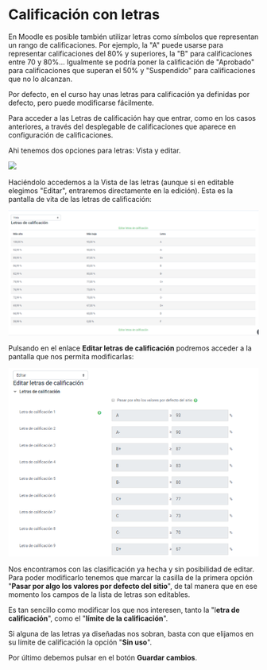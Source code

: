 # Calificación con letras

En Moodle es posible también utilizar letras como símbolos que representan un rango de calificaciones. Por ejemplo, la "A" puede usarse para representar calificaciones del 80% y superiores, la "B" para calificaciones entre 70 y 80%... Igualmente se podría poner la calificación de "Aprobado" para calificaciones que superan el 50% y "Suspendido" para calificaciones que no lo alcanzan.

Por defecto, en el curso hay unas letras para calificación ya definidas por defecto, pero puede modificarse fácilmente.

Para acceder a las Letras de calificación hay que entrar, como en los casos anteriores, a través del desplegable de calificaciones que aparece en configuración de calificaciones.

Ahi tenemos dos opciones para letras: Vista y editar.

![](/assets/Selección_322.png)

Haciéndolo accedemos a la Vista de las letras \(aunque si en editable elegimos "Editar", entraremos directamente en la edición\). Esta es la pantalla de vita de las letras de calificación:

![](/assets/letras.png)

Pulsando en el enlace **Editar letras de calificación** podremos acceder a la pantalla que nos permita modificarlas:

![](/assets/editarLetras.png)

Nos encontramos con las clasificación ya hecha y sin posibilidad de editar. Para poder modificarlo tenemos que marcar la casilla de la primera opción "**Pasar por algo los valores por defecto del sitio**", de tal manera que en ese momento los campos de la lista de letras son editables.

Es tan sencillo como modificar los que nos interesen, tanto la "l**etra de calificación**", como el "**límite de la calificación**".

Si alguna de las letras ya diseñadas nos sobran, basta con que elijamos en su límite de calificación la opción "**Sin uso**".

Por último debemos pulsar en el botón **Guardar cambios**.

